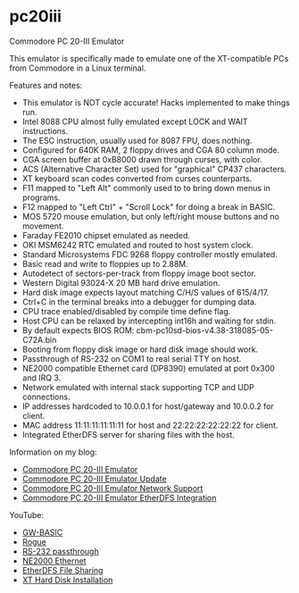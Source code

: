 # pc20iii
Commodore PC 20-III Emulator

This emulator is specifically made to emulate one of the XT-compatible PCs from Commodore in a Linux terminal.

Features and notes:
* This emulator is NOT cycle accurate! Hacks implemented to make things run.
* Intel 8088 CPU almost fully emulated except LOCK and WAIT instructions.
* The ESC instruction, usually used for 8087 FPU, does nothing.
* Configured for 640K RAM, 2 floppy drives and CGA 80 column mode.
* CGA screen buffer at 0xB8000 drawn through curses, with color.
* ACS (Alternative Character Set) used for "graphical" CP437 characters.
* XT keyboard scan codes converted from curses counterparts.
* F11 mapped to "Left Alt" commonly used to to bring down menus in programs.
* F12 mapped to "Left Ctrl" + "Scroll Lock" for doing a break in BASIC.
* MOS 5720 mouse emulation, but only left/right mouse buttons and no movement.
* Faraday FE2010 chipset emulated as needed.
* OKI MSM6242 RTC emulated and routed to host system clock.
* Standard Microsystems FDC 9268 floppy controller mostly emulated.
* Basic read and write to floppies up to 2.88M.
* Autodetect of sectors-per-track from floppy image boot sector.
* Western Digital 93024-X 20 MB hard drive emulation.
* Hard disk image expects layout matching C/H/S values of 615/4/17.
* Ctrl+C in the terminal breaks into a debugger for dumping data.
* CPU trace enabled/disabled by compile time define flag.
* Host CPU can be relaxed by intercepting int16h and waiting for stdin.
* By default expects BIOS ROM: cbm-pc10sd-bios-v4.38-318085-05-C72A.bin
* Booting from floppy disk image or hard disk image should work.
* Passthrough of RS-232 on COM1 to real serial TTY on host.
* NE2000 compatible Ethernet card (DP8390) emulated at port 0x300 and IRQ 3.
* Network emulated with internal stack supporting TCP and UDP connections.
* IP addresses hardcoded to 10.0.0.1 for host/gateway and 10.0.0.2 for client.
* MAC address 11:11:11:11:11:11 for host and 22:22:22:22:22:22 for client.
* Integrated EtherDFS server for sharing files with the host.

Information on my blog:
* [Commodore PC 20-III Emulator](https://kobolt.github.io/article-232.html)
* [Commodore PC 20-III Emulator Update](https://kobolt.github.io/article-234.html)
* [Commodore PC 20-III Emulator Network Support](https://kobolt.github.io/article-237.html)
* [Commodore PC 20-III Emulator EtherDFS Integration](https://kobolt.github.io/article-239.html)

YouTube:
* [GW-BASIC](https://www.youtube.com/watch?v=PFVnMGIvJB8)
* [Rogue](https://www.youtube.com/watch?v=a-5ppUwTYrw)
* [RS-232 passthrough](https://www.youtube.com/watch?v=IQRhXtzYWrA)
* [NE2000 Ethernet](https://www.youtube.com/watch?v=1M6w4Fwq4uA)
* [EtherDFS File Sharing](https://www.youtube.com/watch?v=aXr2Xm-WAcA)
* [XT Hard Disk Installation](https://www.youtube.com/watch?v=2-VcptzPMbY)

